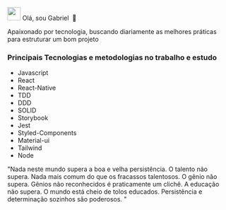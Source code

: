 <a target="_blank" rel="noopener noreferrer" href="https://camo.githubusercontent.com/e8e7b06ecf583bc040eb60e44eb5b8e0ecc5421320a92929ce21522dbc34c891/68747470733a2f2f6d656469612e67697068792e636f6d2f6d656469612f6876524a434c467a6361737252346961377a2f67697068792e676966"><img src="https://camo.githubusercontent.com/e8e7b06ecf583bc040eb60e44eb5b8e0ecc5421320a92929ce21522dbc34c891/68747470733a2f2f6d656469612e67697068792e636f6d2f6d656469612f6876524a434c467a6361737252346961377a2f67697068792e676966" width="30px" data-canonical-src="https://media.giphy.com/media/hvRJCLFzcasrR4ia7z/giphy.gif" style="max-width:100%;"></a> Olá, sou Gabriel&nbsp;&nbsp;🔭

<p>Apaixonado por tecnologia, buscando diariamente as melhores práticas para estruturar um bom projeto</p>

<h3>Principais Tecnologias e metodologias no trabalho e estudo</h3>

<ul>
  <li>Javascript</li>
  <li>React</li>
  <li>React-Native</li>
  <li>TDD</li>
  <li>DDD</li>
  <li>SOLID</li>
  <li>Storybook</li>
  <li>Jest</li>
  <li>Styled-Components</li>
  <li>Material-ui</li>
  <li>Tailwind</li>
  <li>Node</li>
</ul>


<p>"Nada neste mundo supera a boa e velha persistência. O talento não supera. Nada mais comum do que os fracassos talentosos. O gênio não supera. Gênios não reconhecidos é praticamente um clichê. A educação não supera. O mundo está cheio de tolos educados. Persistência e determinação sozinhos são poderosos. "</p>

